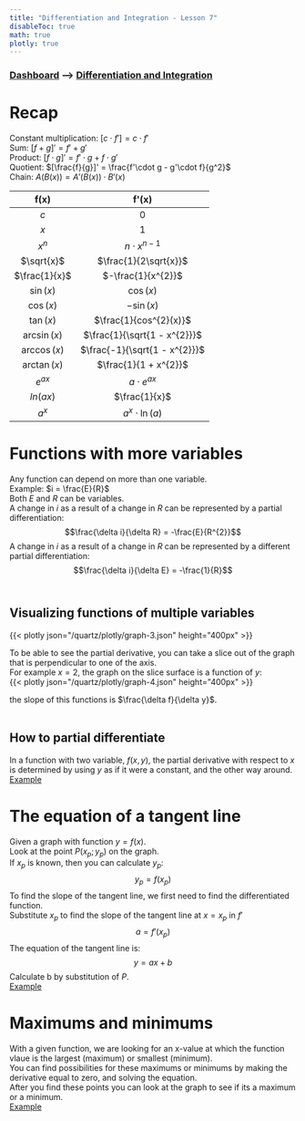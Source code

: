 ```yaml
---
title: "Differentiation and Integration - Lesson 7"
disableToc: true
math: true
plotly: true
---
```


### [Dashboard]() --> [Differentiation and Integration](Differentiation%20and%20Integration/Differentiation%20and%20Integration.md)

# <span class="highlight-fushia">Recap</span>
<span class="fushia">Constant multiplication</span>: $[c\cdot f']=c\cdot f'$<br>
<span class="fushia">Sum</span>: $[f + g]' = f' + g'$<br>
<span class="fushia">Product</span>: $[f\cdot g]' = f'\cdot g + f\cdot g'$<br>
<span class="fushia">Quotient</span>: $[\frac{f}{g}]' = \frac{f'\cdot g - g'\cdot f}{g^2}$<br>
<span class="fushia">Chain</span>: $A(B(x)) = A'(B(x))\cdot B'(x)$<br>


|     f(x)      |             f'(x)             |
|:-------------:|:-----------------------------:|
|      $c$      |              $0$              |
|      $x$      |              $1$              |
|    $x^{n}$    |      $n\cdot x^{n - 1}$       |
|  $\sqrt{x}$   |     $\frac{1}{2\sqrt{x}}$     |
| $\frac{1}{x}$ |      $-\frac{1}{x^{2}}$       |
|   $\sin(x)$   |           $\cos(x)$           |
|   $\cos(x)$   |          $-\sin(x)$           |
|   $\tan(x)$   |    $\frac{1}{cos^{2}(x)}$     |
| $\arcsin(x)$  | $\frac{1}{\sqrt{1 - x^{2}}}$  |
| $\arccos(x)$  | $\frac{-1}{\sqrt{1 - x^{2}}}$ | 
| $\arctan(x)$  |    $\frac{1}{1 + x^{2}}$     |
|   $e^{ax}$    |        $a\cdot e^{ax}$        |
|   $ln(ax)$    |         $\frac{1}{x}$         |
|     $a^x$     |      $a^{x}\cdot\ln(a)$       |

# <span class="highlight-blue">Functions with more variables</span>
Any function can <span class="blue">depend</span> on more than one variable.<br>
Example: $i = \frac{E}{R}$<br>
Both $E$ and $R$ can be variables.<br>
A change in $i$ as a result of a change in $R$ can be represented by a <span class="blue">partial differentiation</span>:
$$\frac{\delta i}{\delta R} = -\frac{E}{R^{2}}$$
A change in $i$ as a result of a change in $R$ can be represented by a different partial differentiation:<br>
$$\frac{\delta i}{\delta E} = -\frac{1}{R}$$
<br>
## <span class="highlight-violet">Visualizing functions of multiple variables</span>
{{< plotly json="/quartz/plotly/graph-3.json" height="400px" >}}

To be able to see the <span class="violet">partial derivative</span>, you can take a <span class="violet">slice</span> out of the graph that is perpendicular to one of the axis.<br>
For example $x = 2$, the graph on the slice surface is a function of $y$:<br>
{{< plotly json="/quartz/plotly/graph-4.json" height="400px" >}}

the slope of this functions is $\frac{\delta f}{\delta y}$.<br>
<br>
## <span class="highlight-seagreen">How to partial differentiate</span>
In a function with two variable, $f(x, y)$, the <span class="seagreen">partial derivative</span> with respect to $x$ is determined by using $y$ as if it were a <span class="seagreen">constant</span>, and the other way around.<br>
[Example](Differentiation%20and%20Integration/Lesson%207%20-%20Example%201.md)

# <span class="highlight-blue">The equation of a tangent line</span>
Given a graph with function $y = f(x)$.<br>
Look at the point $P(x_{p}; y_{p})$ on the graph.<br>
If $x_{p}$ is known, then you can calculate $y_{p}$:<br>
$$y_{p} = f(x_{p})$$
To find the slope of the tangent line, we first need to find the differentiated function.<br>
Substitute $x_{p}$ to find the slope of the tangent line at $x = x_{p}$ in $f'$<br>
$$a = f'(x_{p})$$
The equation of the tangent line is:<br>
$$y = ax + b$$
Calculate b by substitution of $P$.<br>
[Example](Differentiation%20and%20Integration/Lesson%207%20-%20Example%202.md)

# <span class="highlight-blue">Maximums and minimums</span>
With a given function, we are looking for an <span class="blue">x-value</span> at which the function vlaue is the largest (<span class="blue">maximum</span>) or smallest (<span class="blue">minimum</span>).<br>
You can find possibilities for these maximums or minimums by making the <span class="blue">derivative equal to zero</span>, and <span class="blue">solving the equation</span>.<br>
After you find these points you can look at the graph to see if its a maximum or a minimum.<br>
[Example](Differentiation%20and%20Integration/Lesson%207%20-%20Example%203.md)